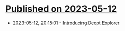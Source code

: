 # [Published on 2023-05-12](index.md)

* [2023-05-12, 20:15:01](https://lobste.rs/s/qqyweh/introducing_deopt_explorer) - [Introducing Deopt Explorer](https://devblogs.microsoft.com/typescript/introducing-deopt-explorer/)
